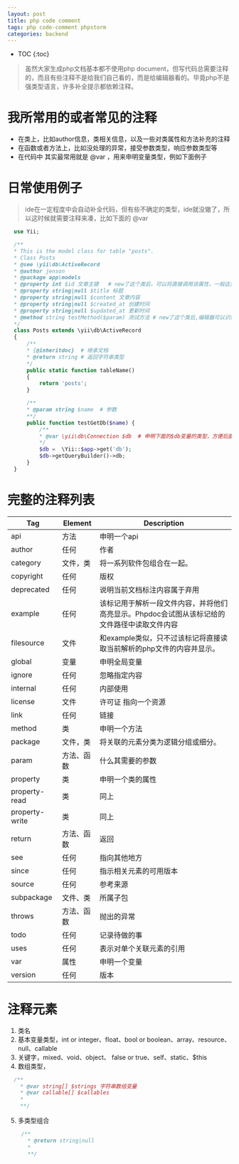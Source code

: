 ```yaml
---
layout: post
title: php code comment
tags: php code-comment phpstorm 
categories: backend
---
```


* TOC
{:toc}

> 虽然大家生成php文档基本都不使用php document，但写代码总需要注释的，而且有些注释不是给我们自己看的，而是给编辑器看的。毕竟php不是强类型语言，许多补全提示都依赖注释。
# 我所常用的或者常见的注释
- 在类上，比如author信息，类相关信息，以及一些对类属性和方法补充的注释
- 在函数或者方法上，比如没处理的异常，接受参数类型，响应参数类型等
- 在代码中 其实最常用就是 @var ，用来申明变量类型，例如下面例子
# 日常使用例子
> ide在一定程度中会自动补全代码，但有些不确定的类型，ide就没辙了，所以这时候就需要注释来凑，比如下面的 @var
  ```php
    use Yii;

    /**
    * This is the model class for table "posts".
    * Class Posts
    * @see \yii\db\ActiveRecord
    * @author jenson
    * @package app\models
    * @property int $id 文章主键   # new了这个类后，可以将直接调用该属性，一般这类属性由魔术方法处理
    * @property string|null $title 标题
    * @property string|null $content 文章内容
    * @property string|null $created_at 创建时间
    * @property string|null $updated_at 更新时间
    * @method string testMethod($param) 测试方法 # new了这个类后,编辑器可以识别到该方法
    */
    class Posts extends \yii\db\ActiveRecord
    {
        /**
        * {@inheritdoc}  # 继承文档
        * @return string # 返回字符串类型
        */
        public static function tableName()
        {
            return 'posts';
        }

        /**
        * @param string $name  # 参数
        **/
        public function testGetDb($name) {
            /**
            * @var \yii\db\Connection $db  # 申明下面的$db变量的类型，方便后面调用
            */
            $db =  \Yii::$app->get('db');
            $db->getQueryBuilder()->db;
        }
    }
  ```
# 完整的注释列表
Tag|Element| Description
--|--|--
api| 方法| 申明一个api
author| 任何 | 作者
category| 文件，类 | 将一系列软件包组合在一起。
copyright | 任何 | 版权
deprecated | 任何| 说明当前文档标注内容属于弃用
example | 任何 | 该标记用于解析一段文件内容，并将他们高亮显示。Phpdoc会试图从该标记给的文件路径中读取文件内容 
filesource | 文件 | 和example类似，只不过该标记将直接读取当前解析的php文件的内容并显示。  
global | 变量 |申明全局变量
ignore | 任何 | 忽略指定内容
internal |任何 | 内部使用
license | 文件 | 许可证 指向一个资源
link | 任何| 链接
method | 类 | 申明一个方法
package | 文件，类 |	将关联的元素分类为逻辑分组或细分。
param|方法、函数| 什么其需要的参数
property|类|申明一个类的属性
property-read|类|同上
property-write|类|同上
return| 方法、函数| 返回
see | 任何 | 指向其他地方
since | 任何 | 指示相关元素的可用版本
source | 任何 | 参考来源
subpackage| 文件、类| 所属子包
throws | 方法、函数 | 抛出的异常
todo | 任何 | 记录待做的事
uses | 任何 | 表示对单个关联元素的引用
var | 属性 | 申明一个变量
version | 任何 | 版本
# 注释元素
1. 类名
2. 基本变量类型，int or integer、float、bool or boolean、array、resource、 null、callable
3. 关键字，mixed、void、object、 false or true、self、static、$this
4. 数组类型，
  ```php
    /**
      * @var string[] $strings 字符串数组变量
      * @var callable[] $callables 
      *
      **/
  ```
5. 多类型组合
   ```php
    /**
      * @return string|null 
      *
      **/
  ```

